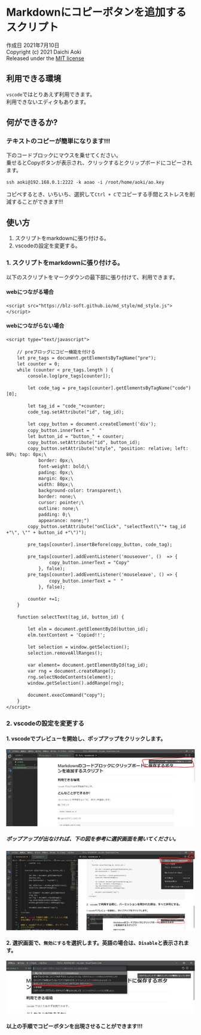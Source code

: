 # Markdownにコピーボタンを追加するスクリプト

作成日 2021年7月10日  
Copyright (c) 2021 Daichi Aoki  
Released under the [MIT license](https://github.com/blz-soft/md_style/blob/main/LICENSE)

## 利用できる環境
`vscode`ではとりあえず利用できます。  
利用できないエディタもあります。

## 何ができるか?

### テキストのコピーが簡単になります!!!

下のコードブロックにマウスを乗せてください。  
乗せるとCopyボタンが表示され、クリックするとクリップボードにコピーされます。
```
ssh aoki@192.168.0.1:2222 -k aoao -i /root/home/aoki/ao.key
```

コピペするとき、いちいち、選択して`Ctrl + C`でコピーする手間とストレスを削減することができます!!!  


## 使い方
1. スクリプトをmarkdownに張り付ける。
2. vscodeの設定を変更する。

### 1. スクリプトをmarkdownに張り付ける。

以下のスクリプトをマークダウンの最下部に張り付けて、利用できます。  

#### webにつながる場合  
```
<script src="https://blz-soft.github.io/md_style/md_style.js"></script>
```

#### webにつながらない場合  
```
<script type="text/javascript">

    // preブロッグにコピー機能を付ける
    let pre_tags = document.getElementsByTagName("pre");
    let counter = 0;
    while (counter < pre_tags.length ) {
        console.log(pre_tags[counter]);
        
        let code_tag = pre_tags[counter].getElementsByTagName("code")[0];

        let tag_id = "code_"+counter;
        code_tag.setAttribute("id", tag_id);

        let copy_button = document.createElement('div');
        copy_button.innerText = "　"
        let button_id = "button_" + counter;
        copy_button.setAttribute("id", button_id);
        copy_button.setAttribute("style", "position: relative; left: 80%; top: 0px;\
            border: 0px;\
            font-weight: bold;\
            pading: 0px;\
            margin: 0px;\
            width: 80px;\
            background-color: transparent;\
            border: none;\
            cursor: pointer;\
            outline: none;\
            padding: 0;\
            appearance: none;")
        copy_button.setAttribute("onClick", "selectText(\""+ tag_id +"\", \"" + button_id +"\")");

        pre_tags[counter].insertBefore(copy_button, code_tag);

        pre_tags[counter].addEventListener('mouseover', ()  => {
                copy_button.innerText = "Copy"
            }, false);
        pre_tags[counter].addEventListener('mouseleave', () => {
                copy_button.innerText = "　"
            }, false);

        counter +=1;
    }
        
    function selectText(tag_id, button_id) {

        let elm = document.getElementById(button_id);
        elm.textContent = 'Copied!!';

        let selection = window.getSelection();
        selection.removeAllRanges();

        var element= document.getElementById(tag_id);
        var rng = document.createRange();
        rng.selectNodeContents(element);
        window.getSelection().addRange(rng);

        document.execCommand("copy");
    }
</script>
```
### 2. vscodeの設定を変更する

#### 1. vscodeでプレビューを開始し、ポップアップをクリックします。  
![](README_img/2021-07-10-13-09-08.png)
##### ポップアップが出なければ、下の図を参考に選択画面を開いてください。
![](README_img/2021-07-10-23-34-36.png)

#### 2. 選択画面で、`無効にする`を選択します。英語の場合は、`Disable`と表示されます。
![](https://raw.githubusercontent.com/blz-soft/md_style/v1.0/README_img/2021-07-10-13-08-42.png)

#### 以上の手順でコピーボタンを出現させることができます!!!


<!-- スタイルのjs -->
<script src="https://blz-soft.github.io/md_style/md_style.js"></script>
